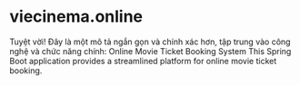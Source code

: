 # viecinema.online
 Tuyệt vời! Đây là một mô tả ngắn gọn và chính xác hơn, tập trung vào công nghệ và chức năng chính:  Online Movie Ticket Booking System  This Spring Boot application provides a streamlined platform for online movie ticket booking.
